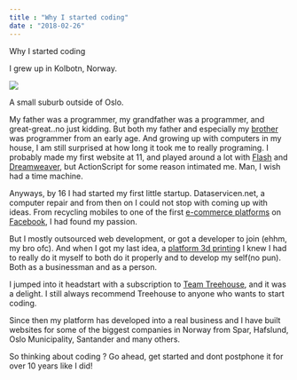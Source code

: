 ```yaml
---
title : "Why I started coding"
date : "2018-02-26"
---
```


Why I started coding

I grew up in Kolbotn, Norway.

<img src="https://upload.wikimedia.org/wikipedia/commons/thumb/3/3b/Kolbotn_stasjon.JPG/1200px-Kolbotn_stasjon.JPG">

A small suburb outside of Oslo.

My father was a programmer, my grandfather was a programmer, and great-great..no just kidding. But both my father and especially my <a href="https://medium.com/@bedeho
">brother</a> was programmer from an early age. And growing up with computers in my house, I am still surprised at how long it took me to really programing. I probably made my first website at 11, and played around a lot with <a href="https://en.wikipedia.org/wiki/Adobe_Flash">Flash</a> and <a href="https://en.wikipedia.org/wiki/Adobe_Dreamweaver">Dreamweaver</a>, but ActionScript for some reason intimated me. Man, I wish had a time machine.

Anyways, by 16 I had started my first little startup. Dataservicen.net, a computer repair and from then on I could not stop with coming up with ideas. From recycling mobiles to one of the first <a href="https://www.proff.no/selskap/guru-store/%C3%A5s/it-drift-og-support/IGGZIOG0ZDG/">e-commerce platforms</a> on <a href="https://www.facebook.com/">Facebook</a>, I had found my passion.

But I mostly outsourced web development, or got a developer to join (ehhm, my bro ofc). And when I got my last idea, a <a href="https://digible.net">platform 3d printing</a> I knew I had to really do it myself to both do it properly and to develop my self(no pun). Both as a businessman and as a person.

I jumped into it headstart with a subscription to <a href="https://teamtreehouse.com">Team Treehouse</a>, and it was a delight. I still always recommend Treehouse to anyone who wants to start coding.

Since then my platform has developed into a real business and I have built websites for some of the biggest companies in Norway from Spar, Hafslund, Oslo Municipality, Santander and many others.

So thinking about coding ? Go ahead, get started and dont postphone it for over 10 years like I did!
